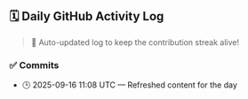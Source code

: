 ## 🗓️ Daily GitHub Activity Log

> 🤖 Auto-updated log to keep the contribution streak alive!

### ✅ Commits

- 🕒 2025-09-16 11:08 UTC — Refreshed content for the day

